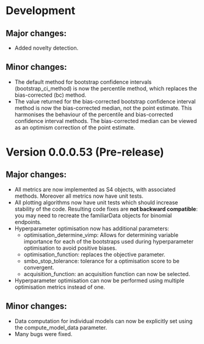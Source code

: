 # Development

## Major changes:
* Added novelty detection.

## Minor changes:
* The default method for bootstrap confidence intervals (bootstrap_ci_method) is now the percentile method, which replaces the bias-corrected (bc) method.
* The value returned for the bias-corrected bootstrap confidence interval method is now the bias-corrected median, not the point estimate. This harmonises the behaviour of the percentile and bias-corrected confidence interval methods. The bias-corrected median can be viewed as an optimism correction of the point estimate.


# Version 0.0.0.53 (Pre-release)

## Major changes:
* All metrics are now implemented as S4 objects, with associated methods. Moreover all metrics now have unit tests.
* All plotting algorithms now have unit tests which should increase stability of the code. Resulting code fixes are **not backward compatible**: you may need to recreate the familiarData objects for binomial endpoints.
* Hyperparameter optimisation now has additional parameters:
    * optimisation_determine_vimp: Allows for determining variable importance for each of the bootstraps used during hyperparameter optimisation to avoid positive biases.
    * optimisation_function: replaces the objective parameter.
    * smbo_stop_tolerance: tolerance for a optimisation score to be convergent.
    * acquisition_function: an acquisition function can now be selected.
* Hyperparameter optimisation can now be performed using multiple optimisation metrics instead of one.

## Minor changes:
* Data computation for individual models can now be explicitly set using the compute_model_data parameter.
* Many bugs were fixed.
